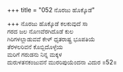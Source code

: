 +++
title = "052 ನೊರಜು ಹೊಕ್ಕೊಡೆ"

+++
ನೊರಜು ಹೊಕ್ಕೊಡೆ ಕಲಕುವುದೆ ಸಾ       
ಗರದ ಜಲ ನೊಣವೆರಗಿದೊಡೆ ಕುಲ   
ಗಿರಿಗಳಲ್ಲಾಡುವವೆ ಕೇಳ್ ಧೃತರಾಷ್ಟ್ರ ಭೂಪತಿಯೆ   
ತೆರಳಲರಿವನೆ ಕೊಬ್ಬಿದೊಳ್ಳೆಯ   
ಮರಿಗೆ ಗರುಡನು ನಿನ್ನ ಮಕ್ಕಳ   
ದುರುಳತನಕಂಜುವನೆ ಮುರರಿಪುಯೆಂದನಾ ವಿದುರ   ॥52॥